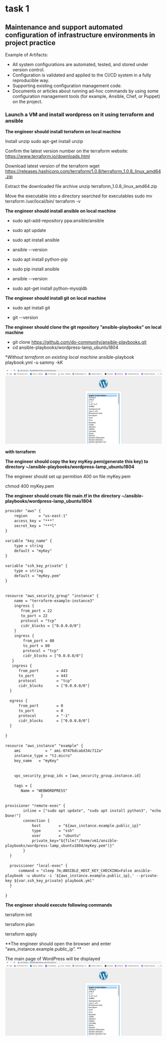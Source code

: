 # task 1
## Maintenance and support automated configuration of infrastructure environments in project practice

Example of Artifacts:	
- All system configurations are automated, tested, and stored under version control.
- Configuration is validated and applied to the CI/CD system in a fully reproducible way.
- Supporting existing configuration management code.
- Documents or articles about running ad-hoc commands by using some configuration management tools (for example, Ansible, Chef, or Puppet) on the project.


### Launch a VM and install wordpress on it using terraform and ansible

**The engineer  should install terraform on local machine**

Install unzip
 sudo apt-get install unzip
 
 Confirm the latest version number on the terraform website:
https://www.terraform.io/downloads.html

 Download latest version of the terraform
wget https://releases.hashicorp.com/terraform/1.0.8/terraform_1.0.8_linux_amd64.zip

Extract the downloaded file archive
unzip terraform_1.0.8_linux_amd64.zip

 Move the executable into a directory searched for executables
sudo mv terraform /usr/local/bin/
terraform -v


**The engineer  should install ansible on local machine**

- sudo apt-add-repository ppa:ansible/ansible
- sudo apt update
- sudo apt install ansible
- ansible --version

- sudo apt install python-pip
- sudo pip install ansible
- ansible --version

- sudo apt-get install python-mysqldb

**The engineer  should install git on local machine**

- sudo apt install git

- git --version




**The engineer  should clone the git repository ”ansible-playbooks”  on local machine**

- git clone https://github.com/do-community/ansible-playbooks.git
- cd ansible-playbooks/wordpress-lamp_ubuntu1804

**Without terraform on existing local machine*
ansible-playbook playbook.yml -u sammy -kK

![picture 1-2](https://github.com/karachko/juniordevops/blob/main/Screenshot%202022-02-22%20at%2012.58.20.png)


**with terraform**

**The engineer  should copy the key myKey.pem(generate this key)  to directory ~/ansible-playbooks/wordpress-lamp_ubuntu1804**

The engineer should set up permition 400 on file myKey.pem

chmod 400 myKey.pem

**The engineer should create file main.tf in the directory  ~/ansible-playbooks/wordpress-lamp_ubuntu1804**

```
provider "aws" {
    region     = "us-east-1"
    access_key = "***"
    secret_key = "***l"
}
 
variable "key_name" {
    type = string
    default = "myKey"
}
 
variable "ssh_key_private" {
    type = string
    default = "myKey.pem"
}
 
 
resource "aws_security_group" "instance" {
    name = "terraform-example-instance3"
    ingress {
       from_port = 22
       to_port = 22
       protocol = "tcp"
       cidr_blocks = ["0.0.0.0/0"]
    }
    ingress {
        from_port = 80
        to_port = 80
        protocol = "tcp"
        cidr_blocks = ["0.0.0.0/0"]
   }
   ingress {
      from_port        = 443
      to_port          = 443
      protocol         = "tcp"
      cidr_blocks      = ["0.0.0.0/0"]
  }
 
  egress {
      from_port        = 0
      to_port          = 0
      protocol         = "-1"
      cidr_blocks      = ["0.0.0.0/0"]
  }
 
}
 
resource "aws_instance" "example" {
    ami           = " ami-0747bdcabd34c712a"
    instance_type = "t2.micro"
    key_name   = "myKey"
  
 
    vpc_security_group_ids = [aws_security_group.instance.id] 
 
    tags = {
       Name = "WEBWORDPRESS"
                }
   
provisioner "remote-exec" {
        inline = ["sudo apt update", "sudo apt install python3", "echo Done!"]
        connection {
            host        = "${aws_instance.example.public_ip}"
            type        = "ssh"
            user        = "ubuntu"
            private_key="${file("/home/vm1/ansible-playbooks/wordpress-lamp_ubuntu1804/myKey.pem")}"
        }
  }
 
  provisioner "local-exec" {
      command = "sleep 7m;ANSIBLE_HOST_KEY_CHECKING=False ansible-playbook -u ubuntu -i '${aws_instance.example.public_ip},' --private-key ${var.ssh_key_private} playbook.yml"
  }

}

```



**The engineer should execute following commands**

terraform init

terraform plan

terraform apply

**The engineer should open the browser and enter “aws_instance.example.public_ip”. **

The main page of WordPress will be displayed
![picture 1-2](https://github.com/karachko/juniordevops/blob/main/Screenshot%202022-02-22%20at%2012.58.20.png)



